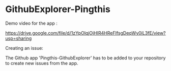 # GithubExplorer-Pingthis

Demo video for the app :

https://drive.google.com/file/d/1zYpOlqjOjHIR4HReFIfsgDeqWy0iL3fE/view?usp=sharing

Creating an issue:

The Github app 'Pingthis-GithubExplorer' has to be added to your repository to create new issues from the app.
